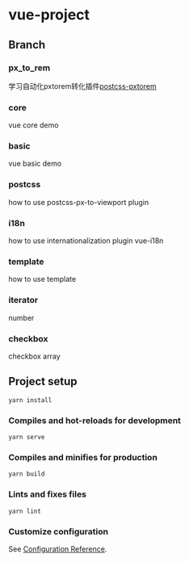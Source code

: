 # vue-project

## Branch
### px_to_rem
学习自动化pxtorem转化插件[postcss-pxtorem](https://www.npmjs.com/package/postcss-pxtorem)

### core
vue core demo

### basic
vue basic demo

### postcss
how to use postcss-px-to-viewport plugin

### i18n
how to use internationalization plugin
vue-i18n

### template
how to use template

### iterator
number

### checkbox
checkbox array



## Project setup
```
yarn install
```

### Compiles and hot-reloads for development
```
yarn serve
```

### Compiles and minifies for production
```
yarn build
```

### Lints and fixes files
```
yarn lint
```

### Customize configuration
See [Configuration Reference](https://cli.vuejs.org/config/).
